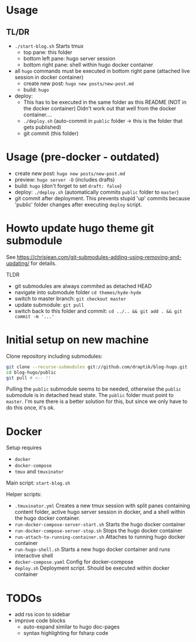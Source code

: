 # Usage

## TL/DR

- `./start-blog.sh` Starts tmux
  - top pane: this folder
  - bottom left pane: hugo server session
  - bottom right pane: shell within hugo docker container
- all `hugo` commands must be executed in bottom right pane (attached live session in docker container)
  - create new post: `hugo new posts/new-post.md`
  - build: `hugo`
- deploy:
  - This has to be executed in the same folder as this README (NOT in the docker container) Didn't
    work out that well from the docker container....
  - `./deploy.sh` (auto-commit in `public` folder -> this is the folder that gets published)
  - git commit (this folder)


# Usage (pre-docker - outdated)

- create new post: `hugo new posts/new-post.md`
- preview: `hugo server -D` (includes drafts)
- build: `hugo` (don't forget to set `draft: false`)
- deploy: `./deploy.sh` (automatically commits `public` folder to `master`)
- git commit after deployment. This prevents stupid 'up' commits because 'public' folder changes
  after executing `deploy` script.

# Howto update hugo theme git submodule

See https://chrisjean.com/git-submodules-adding-using-removing-and-updating/ for details.

TLDR

- git submodules are always commited as detached HEAD
- navigate into submodule folder `cd themes/hyde-hyde`
- switch to master branch: `git checkout master`
- update submodule: `git pull`
- switch back to this folder and commit: `cd ../.. && git add . && git commit -m '...'`

# Initial setup on new machine

Clone repository including submodules:

```sh
git clone --recurse-submodules git://github.com/draptik/blog-hugo.git
cd blog-hugo/public
git pull # <-- !!
```

Pulling the `public` submodule seems to be needed, otherwise the `public` submodule is in detached
head state. The `public` folder must point to `master`. I'm sure there is a better solution for this, 
but since we only have to do this once, it's ok.

# Docker

Setup requires 

- `docker`
- `docker-compose`
- `tmux` and `tmuxinator`

Main script: `start-blog.sh`

Helper scripts:

- `.tmuxinator.yml` Creates a new tmux session with split panes containing content folder, active hugo server session in docker, and a shell within the hugo docker container.
- `run-docker-compose-server-start.sh` Starts the hugo docker container
- `run-docker-compose-server-stop.sh` Stops the hugo docker container
- `run-attach-to-running-container.sh` Attaches to running hugo docker container
- `run-hugo-shell.sh` Starts a new hugo docker container and runs interactive shell
- `docker-compose.yaml` Config for docker-compose
- `deploy.sh` Deployment script. Should be executed within docker container

# TODOs

- add rss icon to sidebar
- improve code blocks
    - auto-expand similar to hugo doc-pages
    - syntax highlighting for fsharp code
